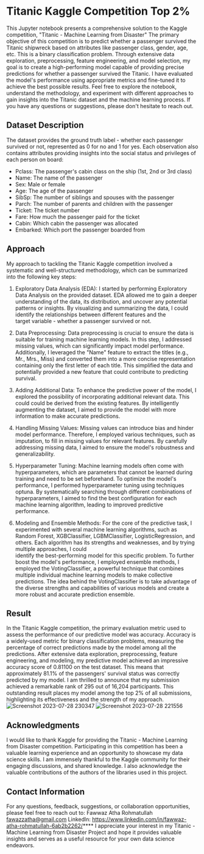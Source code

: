 # Titanic Kaggle Competition Top 2%
This Jupyter notebook presents a comprehensive solution to the Kaggle competition, "Titanic - Machine Learning from Disaster" The primary objective of this competition is to predict whether a passenger survived the Titanic shipwreck based on attributes like passenger class, gender, age, etc. This is a binary classification problem. Through extensive data exploration, preprocessing, feature engineering, and model selection, my goal is to create a high-performing model capable of providing precise predictions for whether a passenger survived the Titanic. I have evaluated the model's performance using appropriate metrics and fine-tuned it to achieve the best possible results. Feel free to explore the notebook, understand the methodology, and experiment with different approaches to gain insights into the Titanic dataset and the machine learning process. If you have any questions or suggestions, please don't hesitate to reach out.

## Dataset Description
The dataset provides the ground truth label - whether each passenger survived or not, represented as 0 for no and 1 for yes. Each observation also contains attributes providing insights into the social status and privileges of each person on board:
 - Pclass: The passenger's cabin class on the ship (1st, 2nd or 3rd class)
 - Name: The name of the passenger
 - Sex: Male or female
 - Age: The age of the passenger
 - SibSp: The number of siblings and spouses with the passenger
 - Parch: The number of parents and children with the passenger
 - Ticket: The ticket number
 - Fare: How much the passenger paid for the ticket
 - Cabin: Which cabin the passenger was allocated
 - Embarked: Which port the passenger boarded from

## Approach
My approach to tackling the Titanic Kaggle competition involved a systematic and well-structured methodology, which can be summarized into the following key steps:
 1. Exploratory Data Analysis (EDA):
    I started by performing Exploratory Data Analysis on the provided dataset. EDA allowed me to gain a deeper understanding of the data, its distribution, and uncover any potential patterns or insights. By visualizing and summarizing the data, I could identify the relationships between different features and the    
    target variable - whether a passenger survived or not.

 2. Data Preprocessing:
    Data preprocessing is crucial to ensure the data is suitable for training machine learning models. In this step, I addressed missing values, which can significantly impact model performance. Additionally, I leveraged the "Name" feature to extract the titles (e.g., Mr., Mrs., Miss) and converted them into a more 
    concise representation containing only the first letter of each title. This simplified the data and potentially provided a new feature that could contribute to predicting survival.

 3. Adding Additional Data:
    To enhance the predictive power of the model, I explored the possibility of incorporating additional relevant data. This could could be derived from the existing features. By intelligently augmenting the dataset, I aimed to provide the model with more information to make 
    accurate predictions.

 4. Handling Missing Values:
    Missing values can introduce bias and hinder model performance. Therefore, I employed various techniques, such as imputation, to fill in missing values for relevant features. By carefully addressing missing data, I aimed to ensure the model's robustness and generalizability.

 5. Hyperparameter Tuning:
    Machine learning models often come with hyperparameters, which are parameters that cannot be learned during training and need to be set beforehand. To optimize the model's performance, I performed hyperparameter tuning using techniques optuna. By systematically searching through different combinations of 
    hyperparameters, I aimed to find the best configuration for each machine learning algorithm, leading to improved predictive performance.

 6. Modeling and Ensemble Methods:
    For the core of the predictive task, I experimented with several machine learning algorithms, such as Random Forest, XGBClassifier, LGBMClassifier, LogisticRegression, and others. Each algorithm has its strengths and weaknesses, and by trying multiple approaches, I could    
    identify the best-performing model for this specific problem.
    To further boost the model's performance, I employed ensemble methods, I employed the VotingClassifier, a powerful technique that combines multiple individual machine learning models to make collective predictions. The idea behind the VotingClassifier is to take advantage of the diverse strengths and capabilities 
    of various models and create a more robust and accurate prediction ensemble.

## Result
In the Titanic Kaggle competition, the primary evaluation metric used to assess the performance of our predictive model was accuracy. Accuracy is a widely-used metric for binary classification problems, measuring the percentage of correct predictions made by the model among all the predictions.
After extensive data exploration, preprocessing, feature engineering, and modeling, my predictive model achieved an impressive accuracy score of 0.81100 on the test dataset. This means that approximately 81.1% of the passengers' survival status was correctly predicted by my model.
I am thrilled to announce that my submission achieved a remarkable rank of 295 out of 16,204 participants. This outstanding result places my model among the top 2% of all submissions, highlighting its effectiveness and the strength of my approach.
![Screenshot 2023-07-28 230347](https://github.com/fawazatha/Titanic-Kaggle-Competition/assets/132468764/d5c812ed-acaa-4018-8254-be4f376afbc6)
![Screenshot 2023-07-28 221556](https://github.com/fawazatha/Titanic-Kaggle-Competition/assets/132468764/127b850a-cea2-4535-b1f1-a035c6f1b4e7)

## Acknowledgments
I would like to thank Kaggle for providing the Titanic - Machine Learning from Disaster competition. Participating in this competition has been a valuable learning experience and an opportunity to showcase my data science skills. I am immensely thankful to the Kaggle community for their engaging discussions, and shared knowledge. I also acknowledge the valuable contributions of the authors of the libraries used in this project.

## Contact Information
For any questions, feedback, suggestions, or collaboration opportunities, please feel free to reach out to: Fawwaz Atha Rohmatullah fawazzatha@gmail.com Linkedln: https://www.linkedin.com/in/fawwaz-atha-rohmatullah-6ab2b2262/**** I appreciate your interest in my Titanic - Machine Learning from Disaster Project and hope it provides valuable insights and serves as a useful resource for your own data science endeavors.
